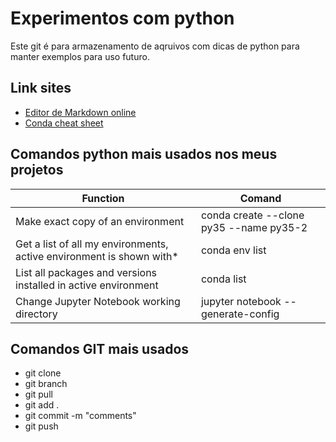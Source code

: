 # Experimentos com python

Este git é para armazenamento de aqruivos com dicas de python para manter exemplos para uso futuro.

## Link sites
- [Editor de Markdown online](https://stackedit.io/app#)<br>
- [Conda cheat sheet](https://docs.conda.io/projects/conda/en/4.6.0/_downloads/52a95608c49671267e40c689e0bc00ca/conda-cheatsheet.pdf)

## Comandos python mais usados nos meus projetos

|Function                                                             |Comand                                  |
|---------------------------------------------------------------------|----------------------------------------|
|Make exact copy of an environment                                    |conda create --clone py35 --name py35-2 |
|Get a list of all my environments, active environment is shown with* |conda env list                          |
|List all packages and versions installed in active environment       |conda list                              | 
|Change Jupyter Notebook working directory                             |jupyter notebook --generate-config      | 


## Comandos GIT mais usados
- git clone
- git branch
- git pull
- git add .
- git commit -m "comments"
- git push




